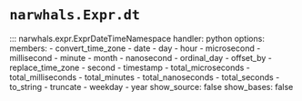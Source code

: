 # `narwhals.Expr.dt`

::: narwhals.expr.ExprDateTimeNamespace
    handler: python
    options:
      members:
        - convert_time_zone
        - date
        - day
        - hour
        - microsecond
        - millisecond
        - minute
        - month
        - nanosecond
        - ordinal_day
        - offset_by
        - replace_time_zone
        - second
        - timestamp
        - total_microseconds
        - total_milliseconds
        - total_minutes
        - total_nanoseconds
        - total_seconds
        - to_string
        - truncate
        - weekday
        - year
      show_source: false
      show_bases: false
